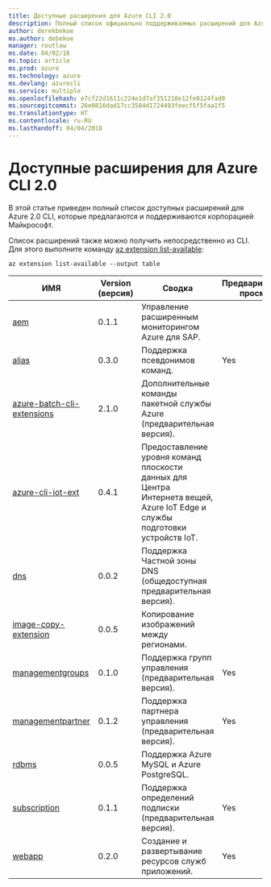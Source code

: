 ```yaml
---
title: Доступные расширения для Azure CLI 2.0
description: Полный список официально поддерживаемых расширений для Azure CLI 2.0.
author: derekbekoe
ms.author: debekoe
manager: routlaw
ms.date: 04/02/18
ms.topic: article
ms.prod: azure
ms.technology: azure
ms.devlang: azurecli
ms.service: multiple
ms.openlocfilehash: e7cf22d1611c224e1d7af351210e12fe0124fad0
ms.sourcegitcommit: 26e0816dad17cc3584d1724493feecf5f5faa1f5
ms.translationtype: HT
ms.contentlocale: ru-RU
ms.lasthandoff: 04/04/2018
---
```

# <a name="available-extensions-for-the-azure-cli-20"></a>Доступные расширения для Azure CLI 2.0

В этой статье приведен полный список доступных расширений для Azure 2.0 CLI, которые предлагаются и поддерживаются корпорацией Майкрософт.

Список расширений также можно получить непосредственно из CLI. Для этого выполните команду [az extension list-available](/cli/azure/extension?view=azure-cli-latest#az-extension-list-available):

```azurecli
az extension list-available --output table
```

| ИМЯ | Version (версия) | Сводка | Предварительный просмотр |
|------|---------|---------|---------|
| [aem](https://github.com/Azure/azure-cli-extensions) | 0.1.1 | Управление расширенным мониторингом Azure для SAP. |  |
| [alias](https://github.com/Azure/azure-cli-extensions) | 0.3.0 | Поддержка псевдонимов команд. | Yes |
| [azure-batch-cli-extensions](https://github.com/Azure/azure-batch-cli-extensions) | 2.1.0 | Дополнительные команды пакетной службы Azure (предварительная версия). |  |
| [azure-cli-iot-ext](https://github.com/azure/azure-iot-cli-extension) | 0.4.1 | Предоставление уровня команд плоскости данных для Центра Интернета вещей, Azure IoT Edge и службы подготовки устройств IoT. |  |
| [dns](https://github.com/Azure/azure-cli-extensions) | 0.0.2 | Поддержка Частной зоны DNS (общедоступная предварительная версия). |  |
| [image-copy-extension](https://github.com/Azure/azure-cli-extensions) | 0.0.5 | Копирование изображений между регионами. |  |
| [managementgroups](https://github.com/Azure/azure-cli-extensions) | 0.1.0 | Поддержка групп управления (предварительная версия). | Yes |
| [managementpartner](https://github.com/Azure/azure-cli-extensions) | 0.1.2 | Поддержка партнера управления (предварительная версия). | Yes |
| [rdbms](https://github.com/Azure/azure-cli-extensions) | 0.0.5 | Поддержка Azure MySQL и Azure PostgreSQL. |  |
| [subscription](https://github.com/Azure/azure-cli-extensions) | 0.1.1 | Поддержка определений подписки (предварительная версия). | Yes |
| [webapp](https://github.com/Azure/azure-cli-extensions) | 0.2.0 | Создание и развертывание ресурсов служб приложений. | Yes |
